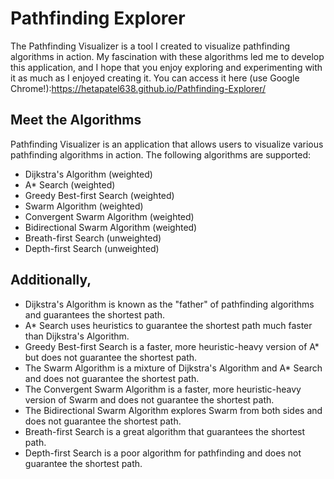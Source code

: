 # Pathfinding Explorer

The Pathfinding Visualizer is a tool I created to visualize pathfinding algorithms in action. My fascination with these algorithms led me to develop this application, and I hope that you enjoy exploring and experimenting with it as much as I enjoyed creating it. You can access it here (use Google Chrome!):https://hetapatel638.github.io/Pathfinding-Explorer/ 

## Meet the Algorithms

Pathfinding Visualizer is an application that allows users to visualize various pathfinding algorithms in action.
The following algorithms are supported:
  * Dijkstra's Algorithm (weighted)
  * A* Search (weighted)
  * Greedy Best-first Search (weighted)
  * Swarm Algorithm (weighted)
  * Convergent Swarm Algorithm (weighted)
  * Bidirectional Swarm Algorithm (weighted)
  * Breath-first Search (unweighted)
  * Depth-first Search (unweighted)

## Additionally, 
* Dijkstra's Algorithm is known as the "father" of pathfinding algorithms and guarantees the shortest path.
* A* Search uses heuristics to guarantee the shortest path much faster than Dijkstra's Algorithm.
* Greedy Best-first Search is a faster, more heuristic-heavy version of A* but does not guarantee the shortest path.
* The Swarm Algorithm is a mixture of Dijkstra's Algorithm and A* Search and does not guarantee the shortest path.
* The Convergent Swarm Algorithm is a faster, more heuristic-heavy version of Swarm and does not guarantee the shortest path.
* The Bidirectional Swarm Algorithm explores Swarm from both sides and does not guarantee the shortest path.
* Breath-first Search is a great algorithm that guarantees the shortest path.
* Depth-first Search is a poor algorithm for pathfinding and does not guarantee the shortest path.



